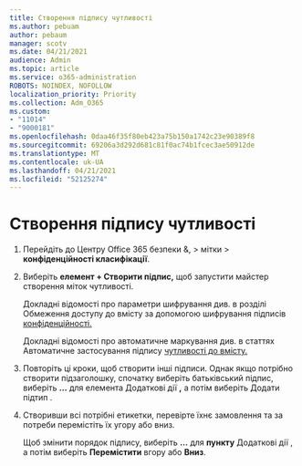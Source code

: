 ```yaml
---
title: Створення підпису чутливості
ms.author: pebuam
author: pebaum
manager: scotv
ms.date: 04/21/2021
audience: Admin
ms.topic: article
ms.service: o365-administration
ROBOTS: NOINDEX, NOFOLLOW
localization_priority: Priority
ms.collection: Adm_O365
ms.custom:
- "11014"
- "9000181"
ms.openlocfilehash: 0daa46f35f80eb423a75b150a1742c23e90389f8
ms.sourcegitcommit: 69206a3d292d681c81f0ac74b1fcec3ae50912de
ms.translationtype: MT
ms.contentlocale: uk-UA
ms.lasthandoff: 04/21/2021
ms.locfileid: "52125274"
---
```

# <a name="how-to-create-a-sensitivity-label"></a>Створення підпису чутливості

1. Перейдіть до Центру Office 365 безпеки &, > мітки   >  **конфіденційності класифікації**.

1. Виберіть **елемент + Створити підпис,** щоб запустити майстер створення міток чутливості.

    Докладні відомості про параметри шифрування див. в розділі Обмеження доступу до вмісту за допомогою шифрування підписів [конфіденційності.](https://go.microsoft.com/fwlink/?linkid=2106331)

    Докладні відомості про автоматичне маркування див. в статтях Автоматичне застосування підпису [чутливості до вмісту.](https://go.microsoft.com/fwlink/?linkid=2105837)

1. Повторіть ці кроки, щоб створити інші підписи. Однак якщо потрібно створити підзаголошку, спочатку виберіть батьківський підпис, виберіть **...** для елемента Додаткові дії **,** а потім виберіть Додати підтип . 

1. Створивши всі потрібні етикетки, перевірте їхнє замовлення та за потреби перемістіть їх угору або вниз. 
    
    Щоб змінити порядок підпису, виберіть **...** для **пункту** Додаткові дії , а потім виберіть **Перемістити** вгору або **Вниз**.
